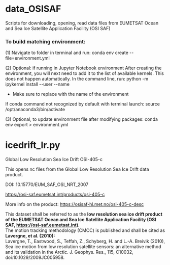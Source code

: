 
# data_OSISAF
Scripts for downloading, opening, read data files from EUMETSAT Ocean and Sea Ice Satellite Application Facility (OSI SAF)

### To build matching environment:

(1) Navigate to folder in terminal and run:
conda env create --file=environment.yml

(2) Optional: if running in Jupyter Notebook environment
After creating the environment, you will next need to add it to the list of available kernels. 
This does not happen automatically. In the command line, run:
python -m ipykernel install --user --name <NAME>
* Make sure to replace <NAME> with the name of the environment

If conda command not recognized by default with terminal launch:
source /opt/anaconda3/bin/activate

(3) Optional, to update environment file after modifying packages:
conda env export > environment.yml

   
# icedrift_lr.py

Global Low Resolution Sea Ice Drift OSI-405-c

This opens nc files from the Global Low Resolution Sea Ice Drift data product. 

DOI: 10.15770/EUM_SAF_OSI_NRT_2007

https://osi-saf.eumetsat.int/products/osi-405-c

More info on the product:
https://osisaf-hl.met.no/osi-405-c-desc 

This dataset shall be referred to as the **low resolution sea ice drift product of the EUMETSAT Ocean and Sea Ice Satellite Application Facility (OSI SAF, https://osi-saf.eumetsat.int)**.
<br>
The motion tracking methodology (CMCC) is published and shall be cited as <br>**Lavergne, et al. (2010):** <br>Lavergne, T., Eastwood, S., Teffah, Z., Schyberg, H. and L.-A. Breivik (2010), Sea ice motion from low resolution satellite sensors: an alternative method and its validation in the Arctic. J. Geophys. Res., 115, C10032, doi:10.1029/2009JC005958.